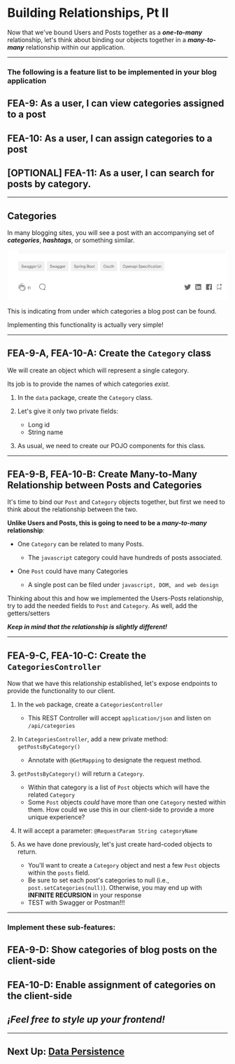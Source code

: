 # Building Relationships, Pt II

Now that we've bound Users and Posts together as a ***one-to-many*** relationship, let's think about binding our objects together in a ***many-to-many***
relationship within our application.

---
### The following is a feature list to be implemented in your blog application

## FEA-9: As a user, I can view categories assigned to a post

## FEA-10: As a user, I can assign categories to a post

## [OPTIONAL] FEA-11: As a user, I can search for posts by category.

---

## Categories

In many blogging sites, you will see a post with an accompanying set of ***categories***, ***hashtags***, or something similar.

![Blog Hashtags](../hashtags.png)

This is indicating from under which categories a blog post can be found.

Implementing this functionality is actually very simple!

---
## FEA-9-A, FEA-10-A: Create the `Category` class

We will create an object which will represent a single category.

Its job is to provide the names of which categories *exist*.

1. In the `data` package, create the `Category` class.


2. Let's give it only two private fields:
    - Long id
    - String name


3. As usual, we need to create our POJO components for this class.

---

## FEA-9-B, FEA-10-B: Create Many-to-Many Relationship between Posts and Categories

It's time to bind our `Post` and `Category` objects together, but first we need to think about the relationship between
the two.

**Unlike Users and Posts, this is going to need to be a ***many-to-many*** relationship**:

- One `Category` can be related to many Posts.
    - The `javascript` category could have hundreds of posts associated.
    

- One `Post` could have many Categories
    - A single post can be filed under `javascript, DOM, and web design`
    

Thinking about this and how we implemented the Users-Posts relationship, try to add the needed fields to `Post` and `Category`. As well, add the getters/setters

***Keep in mind that the relationship is slightly different!***

---

## FEA-9-C, FEA-10-C: Create the `CategoriesController`

Now that we have this relationship established, let's expose endpoints to provide the functionality to our client.

1. In the `web` package, create a `CategoriesController`
    - This REST Controller will accept `application/json` and listen on `/api/categories`


2. In `CategoriesController`, add a new private method: `getPostsByCategory()`
    - Annotate with `@GetMapping` to designate the request method.


3. `getPostsByCategory()` will return a `Category`. 
    - Within that category is a list of `Post` objects which will have the related `Category`
    - Some `Post` objects *could* have more than one `Category` nested within them. How could we use this in our client-side to provide a more unique experience? 


4. It will accept a parameter: `@RequestParam String categoryName`

    
5. As we have done previously, let's just create hard-coded objects to return.
    - You'll want to create a `Category` object and nest a few `Post` objects within the `posts` field.
    - Be sure to set each post's categories to null (i.e., `post.setCategories(null)`). Otherwise, you may end up with **INFINITE RECURSION** in your response
    - TEST with Swagger or Postman!!!
    
---

### Implement these sub-features:

## FEA-9-D: Show categories of blog posts on the client-side

## FEA-10-D: Enable assignment of categories on the client-side

## *¡Feel free to style up your frontend!*

---

## Next Up: [Data Persistence](../iii-data-persistence/12-data-persistence.md)


